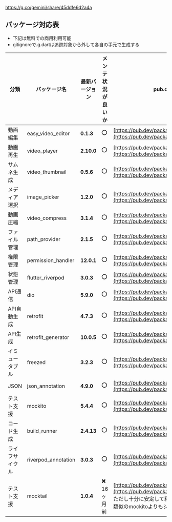 https://g.co/gemini/share/45ddfe6d2a4a

## パッケージ対応表

- 下記は無料での商用利用可能
- gitignoreで.g.dartは追跡対象から外して各自の手元で生成する

| 分類      | パッケージ名              | 最新バージョン    | メンテ状況が良いか   | pub.devリンク                                                                                                               |
| ------- | ------------------- | ---------- | ----------- | ------------------------------------------------------------------------------------------------------------------------ |
| 動画編集    | easy_video_editor   | **0.1.3**  | ⭕️<br>      | [https://pub.dev/packages/easy_video_editor](https://pub.dev/packages/easy_video_editor)                                 |
| 動画再生    | video_player        | **2.10.0** | ⭕️          | [https://pub.dev/packages/video_player](https://pub.dev/packages/video_player)                                           |
| サムネ生成   | video_thumbnail     | **0.5.6**  | ⭕️          | [https://pub.dev/packages/video_thumbnail](https://pub.dev/packages/video_thumbnail)                                     |
| メディア選択  | image_picker        | **1.2.0**  | ⭕️          | [https://pub.dev/packages/image_picker](https://pub.dev/packages/image_picker)                                           |
| 動画圧縮    | video_compress      | **3.1.4**  | ⭕️          | [https://pub.dev/packages/video_compress](https://pub.dev/packages/video_compress)                                       |
| ファイル管理  | path_provider       | **2.1.5**  | ⭕️          | [https://pub.dev/packages/path_provider](https://pub.dev/packages/path_provider)                                         |
| 権限管理    | permission_handler  | **12.0.1** | ⭕️          | [https://pub.dev/packages/permission_handler](https://pub.dev/packages/permission_handler)                               |
| 状態管理    | flutter_riverpod    | **3.0.3**  | ⭕️          | [https://pub.dev/packages/flutter_riverpod](https://pub.dev/packages/flutter_riverpod)                                   |
| API通信   | dio                 | **5.9.0**  | ⭕️          | [https://pub.dev/packages/dio](https://pub.dev/packages/dio)                                                             |
| API自動生成 | retrofit            | **4.7.3**  | ⭕️          | [https://pub.dev/packages/retrofit](https://pub.dev/packages/retrofit)                                                   |
| API生成   | retrofit_generator  | **10.0.5** | ⭕️          | [https://pub.dev/packages/retrofit_generator](https://pub.dev/packages/retrofit_generator)                               |
| イミュータブル | freezed             | **3.2.3**  | ⭕️          | [https://pub.dev/packages/freezed](https://pub.dev/packages/freezed)                                                     |
| JSON    | json_annotation     | **4.9.0**  | ⭕️          | [https://pub.dev/packages/json_annotation](https://pub.dev/packages/json_annotation)                                     |
| テスト支援   | mockito             | **5.4.4**  | ⭕️          | [https://pub.dev/packages/mockito](https://pub.dev/packages/mockito)                                                     |
| コード生成   | build_runner        | **2.4.13** | ⭕️          | [https://pub.dev/packages/build_runner](https://pub.dev/packages/build_runner)                                           |
| ライフサイクル | riverpod_annotation | **3.0.3**  | ⭕️          | [https://pub.dev/packages/riverpod_annotation](https://pub.dev/packages/riverpod_annotation)                             |
| テスト支援   | mocktail            | **1.0.4**  | ✖️<br>16ヶ月前 | [https://pub.dev/packages/mocktail](https://pub.dev/packages/mocktail)<br>ただし十分に安定して利用はできそう。<br>類似のmockitoよりもシンプルに使用できる。 |

